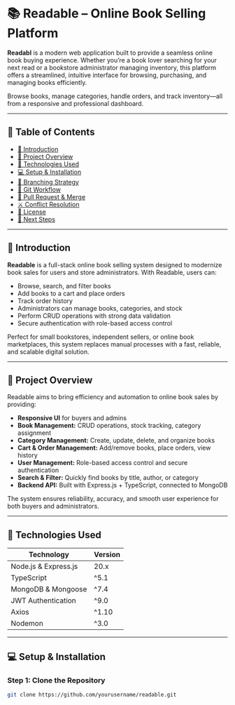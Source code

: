 # 📚 Readable – Online Book Selling Platform

**Readabl** is a modern web application built to provide a seamless online book buying experience. Whether you’re a book lover searching for your next read or a bookstore administrator managing inventory, this platform offers a streamlined, intuitive interface for browsing, purchasing, and managing books efficiently.

Browse books, manage categories, handle orders, and track inventory—all from a responsive and professional dashboard.  

---

## 📖 Table of Contents

- [📌 Introduction](#-introduction)  
- [🔖 Project Overview](#-project-overview)  
- [🔐 Technologies Used](#-technologies-used)  
- [💻 Setup & Installation](#-setup--installation)  
- [🌱 Branching Strategy](#-branching-strategy)  
- [🔁 Git Workflow](#-git-workflow)  
- [🔀 Pull Request & Merge](#-pull-request--merge)  
- [⚔️ Conflict Resolution](#-conflict-resolution)  
- [📝 License](#-license)  
- [🚀 Next Steps](#-next-steps)  

---

## 📌 Introduction

**Readable** is a full-stack online book selling system designed to modernize book sales for users and store administrators. With Readable, users can:

- Browse, search, and filter books  
- Add books to a cart and place orders  
- Track order history  
- Administrators can manage books, categories, and stock  
- Perform CRUD operations with strong data validation  
- Secure authentication with role-based access control  

Perfect for small bookstores, independent sellers, or online book marketplaces, this system replaces manual processes with a fast, reliable, and scalable digital solution.

---

## 🔖 Project Overview

Readable aims to bring efficiency and automation to online book sales by providing:

- **Responsive UI** for buyers and admins  
- **Book Management:** CRUD operations, stock tracking, category assignment  
- **Category Management:** Create, update, delete, and organize books  
- **Cart & Order Management:** Add/remove books, place orders, view history  
- **User Management:** Role-based access control and secure authentication  
- **Search & Filter:** Quickly find books by title, author, or category  
- **Backend API:** Built with Express.js + TypeScript, connected to MongoDB  

The system ensures reliability, accuracy, and smooth user experience for both buyers and administrators.

---

## 🔐 Technologies Used

| Technology          | Version      |
|--------------------|-------------|
| Node.js & Express.js| 20.x        |
| TypeScript         | ^5.1        |
| MongoDB & Mongoose  | ^7.4        |
| JWT Authentication | ^9.0        |
| Axios              | ^1.10       |
| Nodemon            | ^3.0        |

---

## 💻 Setup & Installation

### Step 1: Clone the Repository

```bash
git clone https://github.com/yourusername/readable.git
